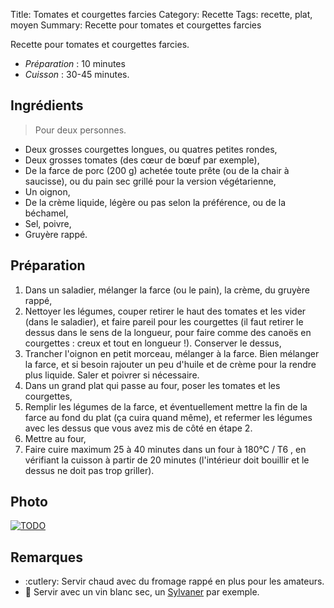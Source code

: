 Title: Tomates et courgettes farcies
Category: Recette
Tags: recette, plat, moyen
Summary: Recette pour tomates et courgettes farcies

Recette pour tomates et courgettes farcies.

- *Préparation* : 10 minutes
- *Cuisson* : 30-45 minutes.

## Ingrédients
> Pour deux personnes.

- Deux grosses courgettes longues, ou quatres petites rondes,
- Deux grosses tomates (des cœur de bœuf par exemple),
- De la farce de porc (200 g) achetée toute prête (ou de la chair à saucisse), ou du pain sec grillé pour la version végétarienne,
- Un oignon,
- De la crème liquide, légère ou pas selon la préférence, ou de la béchamel,
- Sel, poivre,
- Gruyère rappé.

## Préparation
1. Dans un saladier, mélanger la farce (ou le pain), la crème, du gruyère rappé,
2. Nettoyer les légumes, couper retirer le haut des tomates et les vider (dans le saladier), et faire pareil pour les courgettes (il faut retirer le dessus dans le sens de la longueur, pour faire comme des canoës en courgettes : creux et tout en longueur !). Conserver le dessus,
3. Trancher l'oignon en petit morceau, mélanger à la farce. Bien mélanger la farce, et si besoin rajouter un peu d'huile et de crème pour la rendre plus liquide. Saler et poivrer si nécessaire.
4. Dans un grand plat qui passe au four, poser les tomates et les courgettes,
5. Remplir les légumes de la farce, et éventuellement mettre la fin de la farce au fond du plat (ça cuira quand même), et refermer les légumes avec les dessus que vous avez mis de côté en étape 2.
6. Mettre au four,
7. Faire cuire maximum 25 à 40 minutes dans un four à 180°C / T6 <i class="fa fa-thermometer-full" aria-hidden="true"></i>, en vérifiant la cuisson à partir de 20 minutes (l'intérieur doit bouillir et le dessus ne doit pas trop griller).

## Photo
[![TODO]({filename}images/blank.png)](#)

## Remarques
- :cutlery: Servir chaud avec du fromage rappé en plus pour les amateurs.
- :wine_glass: Servir avec un vin blanc sec, un [Sylvaner](https://fr.wikipedia.org/wiki/Sylvaner_d'Alsace) par exemple.
